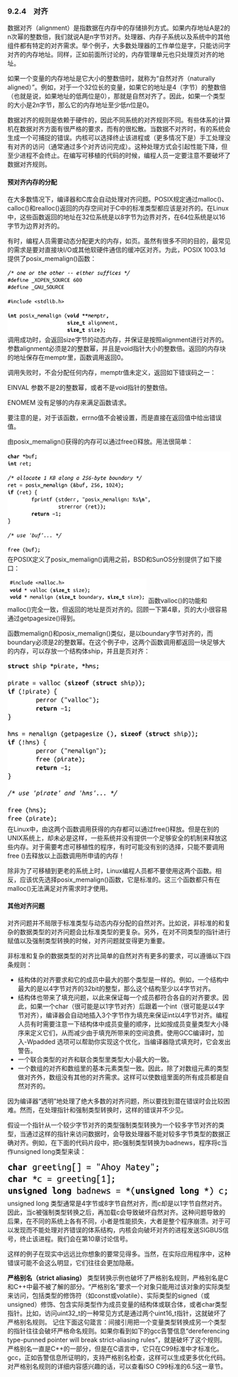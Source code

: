 ### 9.2.4　对齐

数据对齐（alignment）是指数据在内存中的存储排列方式。如果内存地址A是2的n次幂的整数倍，我们就说A是n字节对齐。处理器、内存子系统以及系统中的其他组件都有特定的对齐需求。举个例子，大多数处理器的工作单位是字，只能访问字对齐的内存地址。同样，正如前面所讨论的，内存管理单元也只处理页对齐的地址。

如果一个变量的内存地址是它大小的整数倍时，就称为“自然对齐（naturally aligned）”。例如，对于一个32位长的变量，如果它的地址是4（字节）的整数倍（也就是说，如果地址的低两位是0），那就是自然对齐了。因此，如果一个类型的大小是2n字节，那么它的内存地址至少低n位是0。

数据对齐的规则是依赖于硬件的，因此不同系统的对齐规则不同。有些体系的计算机在数据对齐方面有很严格的要求，而有的很松散。当数据不对齐时，有的系统会生成一个可捕捉的错误。内核可以选择终止该进程或（更多情况下是）手工处理没有对齐的访问（通常通过多个对齐访问完成）。这种处理方式会引起性能下降，但至少进程不会终止。在编写可移植的代码的时候，编程人员一定要注意不要破坏了数据对齐规则。

#### 预对齐内存的分配

在大多数情况下，编译器和C库会自动处理对齐问题。POSIX规定通过malloc()、calloc()和realloc()返回的内存空间对于C中的标准类型都应该是对齐的。在Linux中，这些函数返回的地址在32位系统是以8字节为边界对齐，在64位系统是以16字节为边界对齐的。

有时，编程人员需要动态分配更大的内存，如页。虽然有很多不同的目的，最常见的需求是要对直接块I/O或其他软硬件通信的缓冲区对齐。为此，POSIX 1003.1d提供了posix_memalign()函数：



![417.png](../images/417.png)
调用成功时，会返回size字节的动态内存，并保证是按照alignment进行对齐的。参数alignment必须是2的整数幂，并且是void指针大小的整数倍。返回的内存块的地址保存在memptr里，函数调用返回0。

调用失败时，不会分配任何内存，memptr值未定义，返回如下错误码之一：

EINVAL 参数不是2的整数幂，或者不是void指针的整数倍。

ENOMEM 没有足够的内存来满足函数请求。

要注意的是，对于该函数，errno值不会被设置，而是直接在返回值中给出错误值。

由posix_memalign()获得的内存可以通过free()释放。用法很简单：



![418.png](../images/418.png)
在POSIX定义了posix_memalign()调用之前，BSD和SunOS分别提供了如下接口：



![419.png](../images/419.png)
函数valloc()的功能和malloc()完全一致，但返回的地址是页对齐的。回顾一下第4章，页的大小很容易通过getpagesize()得到。

函数memalign()和posix_memalign()类似，是以boundary字节对齐的，而boundary必须是2的整数幂。在这个例子中，这两个函数调用都返回一块足够大的内存，可以存放一个结构体ship，并且是页对齐：



![420.png](../images/420.png)
在Linux中，由这两个函数调用获得的内存都可以通过free()释放。但是在别的UNIX系统上，却未必是这样，一些系统并没有提供一个足够安全的机制来释放这些内存。对于需要考虑可移植性的程序，有时可能没有别的选择，只能不要调用free ()去释放以上函数调用所申请的内存！

除非为了可移植到更老的系统上时，Linux编程人员都不要使用这两个函数。相反，应该优先选择posix_memalign()函数，它是标准的。这三个函数都只有在malloc()无法满足对齐需求时才使用。

#### 其他对齐问题

对齐问题并不局限于标准类型与动态内存分配的自然对齐。比如说，非标准的和复杂的数据类型的对齐问题会比标准类型的更复杂。另外，在对不同类型的指针进行赋值以及强制类型转换的时候，对齐问题就变得更为重要。

非标准和复杂的数据类型的对齐比简单的自然对齐有更多的要求，可以遵循以下四条规则：

+ 结构体的对齐要求和它的成员中最大的那个类型是一样的。例如，一个结构中最大的是以4字节对齐的32bit的整型，那么这个结构至少以4字节对齐。
+ 结构体也带来了填充问题，以此来保证每一个成员都符合各自的对齐要求。因此，如果一个char（很可能是以1字节对齐）后跟着一个int（很可能是以4字节对齐），编译器会自动地插入3个字节作为填充来保证int以4字节对齐。编程人员有时需要注意一下结构体中成员变量的顺序，比如按成员变量类型大小降序来定义它们，从而减少由于填充所带来的空间浪费。使用GCC编译时，加入-Wpadded 选项可以帮助你实现这个优化，当编译器隐式填充时，它会发出警告。
+ 一个联合类型的对齐和联合类型里类型大小最大的一致。
+ 一个数组的对齐和数组里的基本元素类型一致。因此，除了对数组元素的类型做对齐外，数组没有其他的对齐需求。这样可以使数组里面的所有成员都是自然对齐的。

因为编译器“透明”地处理了绝大多数的对齐问题，所以要找到潜在错误时会比较困难。然而，在处理指针和强制类型转换时，这样的错误并不少见。

假设一个指针从一个较少字节对齐的类型强制类型转换为一个较多字节对齐的类型，当通过这样的指针来访问数据时，会导致处理器不能对较多字节类型的数据正确对齐。例如，在下面的代码片段中，把c强制类型转换为badnews，程序将c当作unsigned long类型来读：



![421.png](../images/421.png)
unsigned long 类型通常是4字节或8字节自然对齐，而c却是以1字节自然对齐。因此，当c被强制类型转换之后，再加载c会导致破坏自然对齐。这种问题导致的后果，在不同的系统上各有不同，小者是性能损失，大者是整个程序崩溃。对于可以发现而不能处理对齐错误的体系结构，内核会向破坏对齐的进程发送SIGBUS信号，终止该进程。我们会在第10章讨论信号。

这样的例子在现实中远远比你想象的要常见得多。当然，在实际应用程序中，这种错误可能不会这么明显，它们往往会更加隐蔽。

**严格别名（strict aliasing）** 
 类型转换示例也破坏了严格别名规则，严格别名是C和C++中最不被了解的部分。“严格别名”要求一个对象只能用过该对象的实际类型来访问，包括类型的修饰符（如const或volatile）、实际类型的signed（或unsigned）修饰、包含实际类型作为成员变量的结构体或联合体，或者char类型指针。比如，访问uint32_t的一种常见方式是通过两个uint16_t指针，这就破坏了严格别名规则。 
 记住下面这句箴言：间接引用把一个变量类型转换成另一个类型的指针往往会破坏严格命名规则。如果你看到如下的gcc告警信息“dereferencing type-punned pointer will break strict-aliasing rules”，就是破坏了这个规则。严格别名一直是C++的一部分，但是在C语言中，它只在C99标准中才标准化。gcc，正如告警信息所证明的，支持严格别名检查，这样可以生成更多优化代码。 
 对严格别名规则的详细内容感兴趣的话，可以查看ISO C99标准的6.5这一章节。

